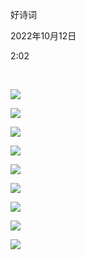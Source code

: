 好诗词

2022年10月12日

2:02

 

![](../../../../assets/025_好诗词_000.png)

![](../../../../assets/025_好诗词_001.png)

![](../../../../assets/025_好诗词_002.png)

![](../../../../assets/025_好诗词_003.png)

![](../../../../assets/025_好诗词_004.png)

![](../../../../assets/025_好诗词_005.png)

![](../../../../assets/025_好诗词_006.png)

![](../../../../assets/025_好诗词_007.png)

![](../../../../assets/025_好诗词_008.png)

 
